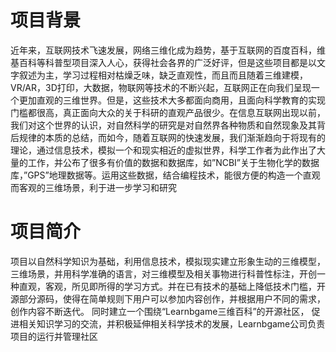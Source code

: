 # 项目背景
近年来，互联网技术飞速发展，网络三维化成为趋势，基于互联网的百度百科，维基百科等科普型项目深入人心，获得社会各界的广泛好评，但是这些项目都是以文字叙述为主，学习过程相对枯燥乏味，缺乏直观性，而且而且随着三维建模，VR/AR，3D打印，大数据，物联网等技术的不断兴起，互联网正在向我们呈现一个更加直观的三维世界。但是，这些技术大多都面向商用，且面向科学教育的实现门槛都很高，真正面向大众的关于科研的直观产品很少。在信息互联网出现以前，我们对这个世界的认识，对自然科学的研究是对自然界各种物质和自然现象及其背后规律的本质的总结，而如今，随着互联网的快速发展，我们渐渐趋向于将现有的理论，通过信息技术，模拟一个和现实相近的虚拟世界，科学工作者为此作出了大量的工作，并公布了很多有价值的数据和数据库，如”NCBI”关于生物化学的数据库，”GPS”地理数据等。运用这些数据，结合编程技术，能很方便的构造一个直观而客观的三维场景，利于进一步学习和研究

# 项目简介
项目以自然科学知识为基础，利用信息技术，模拟现实建立形象生动的三维模型，三维场景，并用科学准确的语言，对三维模型及相关事物进行科普性标注，开创一种直观，客观，所见即所得的学习方式。并在已有技术的基础上降低技术门槛，开源部分源码，使得在简单规则下用户可以参加内容创作，并根据用户不同的需求，创作内容不断迭代。 同时建立一个围绕“Learnbgame三维百科”的开源社区， 促进相关知识学习的交流，并积极延伸相关科学技术的发展，Learnbgame公司负责项目的运行并管理社区